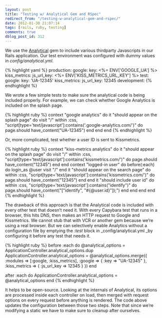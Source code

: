 ```yaml
---
layout: post
title: "Testing w/ Analytical Gem and RSpec"
redirect_from: "/testing-w-analytical-gem-and-rspec/"
date: 2012-01-30 21:07:14
tags: [rails, ruby, testing]
comments: true
dblog_post_id: 312
---
```

We use the [Analytical](https://github.com/jkrall/analytical) gem to include various thirdparty Javascripts in our Rails application. Our test environment was configured with dummy values in _config/analytical.yml_.

{% highlight yaml %}
production:
  google:
    key: <%= ENV['GOOGLE_UA'] %>
  kiss_metrics:
    js_url_key: <%= ENV['KISS_METRICS_URL_KEY'] %>
test:
  google:
    key: 'UA-12345'
  kiss_metrics:
    js_url_key: 12345
development:
{% endhighlight %}

We wrote a few simple tests to make sure the analytical code is being included properly. For example, we can check whether Google Analytics is included on the splash page.

{% highlight ruby %}
context "google analytics" do
  it "should appear on the splash page" do
    visit "/"
    within :css, "script[type='text/javascript']:contains('.google-analytics.com/')" do
      page.should have_content("UA-12345")
    end
  end
end
{% endhighlight %}

Or, more complicated, test whether a user ID is sent to Kissmetrics.

{% highlight ruby %}
context "kiss-metrics analytics" do
  it "should appear on the splash page" do
    visit "/"
    within :css, "script[type='text/javascript']:contains('kissmetrics.com/')" do
      page.should have_content("12345")
    end
  end
  context "logged-in user" do
    before(:each) do
      login_as @user
      visit "/"
    end
    it "should appear on the search page" do
      within :css, "script[type='text/javascript']:contains('kissmetrics.com/')" do
        page.should have_content("12345")
      end
    end
    it "should include user id" do
      within :css, "script[type='text/javascript']:contains(\"identify\")" do
        page.should have_content("[\"identify\", \"#{@user.id}\"]);")
      end
    end
  end
end
{% endhighlight %}

The drawback of this approach is that the Analytical code is included with every other test that doesn’t need it. With every Capybara test that runs in a browser, this hits DNS, then makes an HTTP request to Google and Kissmetrics. We cannot stub that with VCR or another gem because we’re using a real browser. But we can selectively enable Analytics without a configuration file by emptying the _:test_ block in _config/analytical.yml _by configuring it before any test that needs it.

{% highlight ruby %}
before :each do
    @analytical_options = ApplicationController.analytical_options.dup
    ApplicationController.analytical_options = @analytical_options.merge({
        :modules => [:google, :kiss_metrics],
        :google => { :key => "UA-12345" },
        :kiss_metrics => { :js_url_key => 12345 }
    })
end

after :each do
    ApplicationController.analytical_options = @analytical_options
end
{% endhighlight %}

It helps to be open-source. Looking at the internals of Analytical, its options are processed inside each controller on load, then merged with request options on every request before anything is rendered. The code above updates the configuration between those two steps. Note that since we’re modifying a static we have to make sure to cleanup after ourselves.
